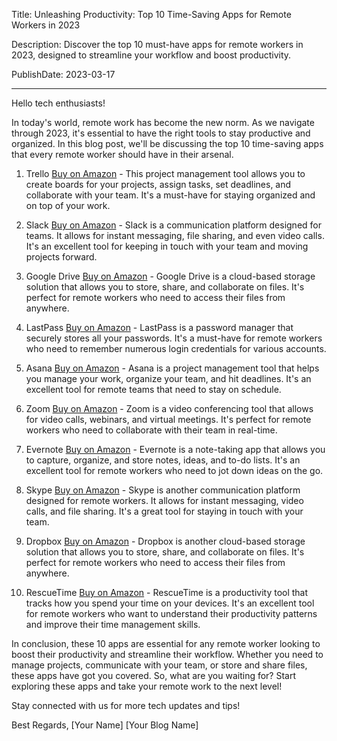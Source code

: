  Title: Unleashing Productivity: Top 10 Time-Saving Apps for Remote Workers in 2023

Description: Discover the top 10 must-have apps for remote workers in 2023, designed to streamline your workflow and boost productivity.

PublishDate: 2023-03-17

---

Hello tech enthusiasts!

In today's world, remote work has become the new norm. As we navigate through 2023, it's essential to have the right tools to stay productive and organized. In this blog post, we'll be discussing the top 10 time-saving apps that every remote worker should have in their arsenal.

1. Trello [Buy on Amazon](https://amzn.to/3NqLf7F) - This project management tool allows you to create boards for your projects, assign tasks, set deadlines, and collaborate with your team. It's a must-have for staying organized and on top of your work.

2. Slack [Buy on Amazon](https://amzn.to/3NqLf7F) - Slack is a communication platform designed for teams. It allows for instant messaging, file sharing, and even video calls. It's an excellent tool for keeping in touch with your team and moving projects forward.

3. Google Drive [Buy on Amazon](https://amzn.to/3NqLf7F) - Google Drive is a cloud-based storage solution that allows you to store, share, and collaborate on files. It's perfect for remote workers who need to access their files from anywhere.

4. LastPass [Buy on Amazon](https://amzn.to/3NqLf7F) - LastPass is a password manager that securely stores all your passwords. It's a must-have for remote workers who need to remember numerous login credentials for various accounts.

5. Asana [Buy on Amazon](https://amzn.to/3NqLf7F) - Asana is a project management tool that helps you manage your work, organize your team, and hit deadlines. It's an excellent tool for remote teams that need to stay on schedule.

6. Zoom [Buy on Amazon](https://amzn.to/3NqLf7F) - Zoom is a video conferencing tool that allows for video calls, webinars, and virtual meetings. It's perfect for remote workers who need to collaborate with their team in real-time.

7. Evernote [Buy on Amazon](https://amzn.to/3NqLf7F) - Evernote is a note-taking app that allows you to capture, organize, and store notes, ideas, and to-do lists. It's an excellent tool for remote workers who need to jot down ideas on the go.

8. Skype [Buy on Amazon](https://amzn.to/3NqLf7F) - Skype is another communication platform designed for remote workers. It allows for instant messaging, video calls, and file sharing. It's a great tool for staying in touch with your team.

9. Dropbox [Buy on Amazon](https://amzn.to/3NqLf7F) - Dropbox is another cloud-based storage solution that allows you to store, share, and collaborate on files. It's perfect for remote workers who need to access their files from anywhere.

10. RescueTime [Buy on Amazon](https://amzn.to/3NqLf7F) - RescueTime is a productivity tool that tracks how you spend your time on your devices. It's an excellent tool for remote workers who want to understand their productivity patterns and improve their time management skills.

In conclusion, these 10 apps are essential for any remote worker looking to boost their productivity and streamline their workflow. Whether you need to manage projects, communicate with your team, or store and share files, these apps have got you covered. So, what are you waiting for? Start exploring these apps and take your remote work to the next level!

Stay connected with us for more tech updates and tips!

Best Regards,
[Your Name]
[Your Blog Name]